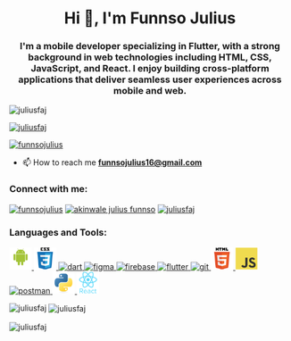 <h1 align="center">Hi 👋, I'm Funnso Julius</h1>
<h3 align="center">I'm a mobile developer specializing in Flutter, with a strong background in web technologies including HTML, CSS, JavaScript, and React. I enjoy building cross-platform applications that deliver seamless user experiences across mobile and web.</h3>

<p align="left"> <img src="https://komarev.com/ghpvc/?username=juliusfaj&label=Profile%20views&color=0e75b6&style=flat" alt="juliusfaj" /> </p>

<p align="left"> <a href="https://github.com/ryo-ma/github-profile-trophy"><img src="https://github-profile-trophy.vercel.app/?username=juliusfaj" alt="juliusfaj" /></a> </p>

<p align="left"> <a href="https://twitter.com/funnsojulius" target="blank"><img src="https://img.shields.io/twitter/follow/funnsojulius?logo=twitter&style=for-the-badge" alt="funnsojulius" /></a> </p>

- 📫 How to reach me **funnsojulius16@gmail.com**

<h3 align="left">Connect with me:</h3>
<p align="left">
<a href="https://twitter.com/funnsojulius" target="blank"><img align="center" src="https://raw.githubusercontent.com/rahuldkjain/github-profile-readme-generator/master/src/images/icons/Social/twitter.svg" alt="funnsojulius" height="30" width="40" /></a>
<a href="https://fb.com/akinwale julius funnso" target="blank"><img align="center" src="https://raw.githubusercontent.com/rahuldkjain/github-profile-readme-generator/master/src/images/icons/Social/facebook.svg" alt="akinwale julius funnso" height="30" width="40" /></a>
<a href="https://instagram.com/juliusfaj" target="blank"><img align="center" src="https://raw.githubusercontent.com/rahuldkjain/github-profile-readme-generator/master/src/images/icons/Social/instagram.svg" alt="juliusfaj" height="30" width="40" /></a>
</p>

<h3 align="left">Languages and Tools:</h3>
<p align="left"> <a href="https://developer.android.com" target="_blank" rel="noreferrer"> <img src="https://raw.githubusercontent.com/devicons/devicon/master/icons/android/android-original-wordmark.svg" alt="android" width="40" height="40"/> </a> <a href="https://www.w3schools.com/css/" target="_blank" rel="noreferrer"> <img src="https://raw.githubusercontent.com/devicons/devicon/master/icons/css3/css3-original-wordmark.svg" alt="css3" width="40" height="40"/> </a> <a href="https://dart.dev" target="_blank" rel="noreferrer"> <img src="https://www.vectorlogo.zone/logos/dartlang/dartlang-icon.svg" alt="dart" width="40" height="40"/> </a> <a href="https://www.figma.com/" target="_blank" rel="noreferrer"> <img src="https://www.vectorlogo.zone/logos/figma/figma-icon.svg" alt="figma" width="40" height="40"/> </a> <a href="https://firebase.google.com/" target="_blank" rel="noreferrer"> <img src="https://www.vectorlogo.zone/logos/firebase/firebase-icon.svg" alt="firebase" width="40" height="40"/> </a> <a href="https://flutter.dev" target="_blank" rel="noreferrer"> <img src="https://www.vectorlogo.zone/logos/flutterio/flutterio-icon.svg" alt="flutter" width="40" height="40"/> </a> <a href="https://git-scm.com/" target="_blank" rel="noreferrer"> <img src="https://www.vectorlogo.zone/logos/git-scm/git-scm-icon.svg" alt="git" width="40" height="40"/> </a> <a href="https://www.w3.org/html/" target="_blank" rel="noreferrer"> <img src="https://raw.githubusercontent.com/devicons/devicon/master/icons/html5/html5-original-wordmark.svg" alt="html5" width="40" height="40"/> </a> <a href="https://developer.mozilla.org/en-US/docs/Web/JavaScript" target="_blank" rel="noreferrer"> <img src="https://raw.githubusercontent.com/devicons/devicon/master/icons/javascript/javascript-original.svg" alt="javascript" width="40" height="40"/> </a> <a href="https://postman.com" target="_blank" rel="noreferrer"> <img src="https://www.vectorlogo.zone/logos/getpostman/getpostman-icon.svg" alt="postman" width="40" height="40"/> </a> <a href="https://www.python.org" target="_blank" rel="noreferrer"> <img src="https://raw.githubusercontent.com/devicons/devicon/master/icons/python/python-original.svg" alt="python" width="40" height="40"/> </a> <a href="https://reactjs.org/" target="_blank" rel="noreferrer"> <img src="https://raw.githubusercontent.com/devicons/devicon/master/icons/react/react-original-wordmark.svg" alt="react" width="40" height="40"/> </a> </p>

<p><img align="left" src="https://github-readme-stats.vercel.app/api/top-langs?username=juliusfaj&show_icons=true&locale=en&layout=compact" alt="juliusfaj" /></p>

<p>&nbsp;<img align="center" src="https://github-readme-stats.vercel.app/api?username=juliusfaj&show_icons=true&locale=en" alt="juliusfaj" /></p>

<p><img align="center" src="https://github-readme-streak-stats.herokuapp.com/?user=juliusfaj&" alt="juliusfaj" /></p>
